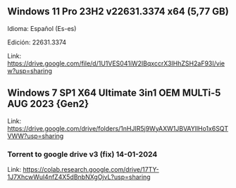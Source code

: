 ## Windows 11 Pro 23H2 v22631.3374 x64 (5,77 GB)

Idioma: Español (Es-es)

Edición: 22631.3374

Link: https://drive.google.com/file/d/1U1VES041iW2IBqxccrX3IHhZSH2aF93I/view?usp=sharing


## Windows 7 SP1 X64 Ultimate 3in1 OEM MULTi-5 AUG 2023 {Gen2}

Link: https://drive.google.com/drive/folders/1nHJIR5j9WyAXW1JBVAYllHo1x6SQTVWW?usp=sharing


### Torrent to google drive v3 (fix) 14-01-2024

Link: https://colab.research.google.com/drive/17TY-1J7XhcwWul4nfZ4X5dBnbNXgOjvL?usp=sharing
